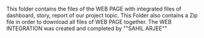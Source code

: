 This folder contains the files of the WEB PAGE with integrated files of dashboard, story, report of our project topic.
This Folder also contains a Zip file in order to download all files of WEB PAGE together. 
The WEB INTEGRATION was created and completed by ""SAHIL ARJEE""
